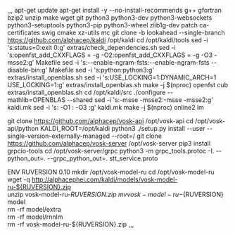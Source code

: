 ,,,
apt-get update 
apt-get install -y --no-install-recommends g++ gfortran bzip2 unzip make wget git python3 python3-dev python3-websockets python3-setuptools python3-pip python3-wheel zlib1g-dev patch ca-certificates swig cmake xz-utils mc
git clone -b lookahead --single-branch https://github.com/alphacep/kaldi /opt/kaldi
cd /opt/kaldi/tools
sed -i 's:status=0:exit 0:g' extras/check_dependencies.sh
sed -i 's:openfst_add_CXXFLAGS = -g -O2:openfst_add_CXXFLAGS = -g -O3 -msse2:g' Makefile
sed -i 's:--enable-ngram-fsts:--enable-ngram-fsts --disable-bin:g' Makefile
sed -i 's:python:python3:g' extras/install_openblas.sh
sed -i 's:USE_LOCKING=1:DYNAMIC_ARCH=1 USE_LOCKING=1:g' extras/install_openblas.sh
make -j $(nproc) openfst cub
extras/install_openblas.sh
cd /opt/kaldi/src
./configure --mathlib=OPENBLAS --shared
sed -i 's:-msse -msse2:-msse -msse2:g' kaldi.mk
sed -i 's: -O1 : -O3 :g' kaldi.mk
make -j $(nproc) online2 lm




git clone https://github.com/alphacep/vosk-api /opt/vosk-api 
cd /opt/vosk-api/python
KALDI_ROOT=/opt/kaldi python3 ./setup.py install --user --single-version-externally-managed --root=/
git clone https://github.com/alphacep/vosk-server /opt/vosk-server
pip3 install grpcio-tools
cd /opt/vosk-server/grpc
python3 -m grpc_tools.protoc -I. --python_out=. --grpc_python_out=. stt_service.proto
    	


ENV RUVERSION 0.10
mkdir /opt/vosk-model-ru
cd /opt/vosk-model-ru \
wget -q http://alphacephei.com/kaldi/models/vosk-model-ru-${RUVERSION}.zip \
unzip vosk-model-ru-${RUVERSION}.zip \
mv vosk-model-ru-${RUVERSION} model \
rm -rf model/extra \
rm -rf model/rnnlm \
rm -rf vosk-model-ru-${RUVERSION}.zip
,,,
